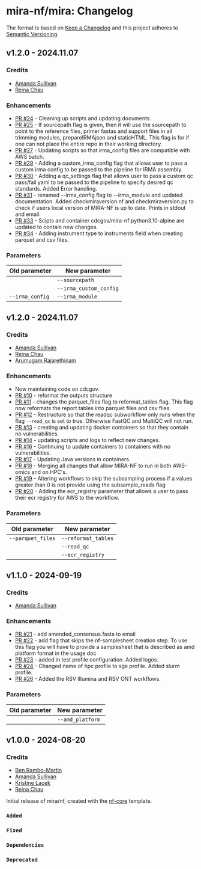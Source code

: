 # mira-nf/mira: Changelog

The format is based on [Keep a Changelog](https://keepachangelog.com/en/1.0.0/)
and this project adheres to [Semantic Versioning](https://semver.org/spec/v2.0.0.html).

## v1.2.0 - 2024.11.07

### Credits

- [Amanda Sullivan](https://github.com/mandysulli)
- [Reina Chau](https://github.com/rchau88)

### Enhancements

- [PR #24](https://github.com/CDCgov/MIRA-NF/pull/24) - Cleaning up scripts and updating documents.
- [PR #25](https://github.com/CDCgov/MIRA-NF/pull/25) - If sourcepath flag is given, then it will use the sourcepath to point to the reference files, primer fastas and support files in all trimming modules, prepareIRMAjson and staticHTML. This flag is for if one can not place the entire repo in their working directory.
- [PR #27](https://github.com/CDCgov/MIRA-NF/pull/27) - Updating scripts so that irma_config files are compatible with AWS batch.
- [PR #29](https://github.com/CDCgov/MIRA-NF/pull/29) - Adding a custom_irma_config flag that allows user to pass a custom irma config to be passed to the pipeline for IRMA assembly.
- [PR #30](https://github.com/CDCgov/MIRA-NF/pull/30) - Adding a qc_settings flag that allows user to pass a custom qc pass/fail yaml to be passed to the pipeline to specify desired qc standards. Added Error handling.
- [PR #31](https://github.com/CDCgov/MIRA-NF/pull/31) - renamed --irma_config flag to --irma_module and updated documentation. Added checkmiraversion.nf and checkmiraversion.py to check if users local version of MIRA-NF is up to date. Prints in stdout and email.
- [PR #33](https://github.com/CDCgov/MIRA-NF/pull/33) - Scipts and container cdcgov/mira-nf:python3.10-alpine are updated to contain new changes.
- [PR #34](https://github.com/CDCgov/MIRA-NF/pull/33) - Adding instrument type to instruments field when creating parquet and csv files.

### Parameters

| Old parameter | New parameter                |
| ------------- | ---------------------------- |
| | `--sourcepath` |
| | `--irma_custom_config` |
|`--irma_config` | `--irma_module` |

## v1.2.0 - 2024.11.07

### Credits

- [Amanda Sullivan](https://github.com/mandysulli)
- [Reina Chau](https://github.com/rchau88)
- [Arumugam Rajarethinam](https://github.com/lochanaarumugam)

### Enhancements

- Now maintaining code on cdcgov.
- [PR #10](https://github.com/CDCgov/MIRA-NF/pull/10) - reformat the outputs structure
- [PR #11](https://github.com/CDCgov/MIRA-NF/pull/11) - changes the parquet_files flag to reformat_tables flag. This flag now reformats the report tables into parquet files and csv files.
- [PR #12](https://github.com/CDCgov/MIRA-NF/pull/12) - Restructure so that the readqc subworkflow only runs when the flag `--read_qc` is set to true. Otherwise FastQC and MultiQC will not run.
- [PR #13](https://github.com/CDCgov/MIRA-NF/pull/13) - creating and updating docker containers so that they contain no vulnerabilities.
- [PR #14](https://github.com/CDCgov/MIRA-NF/pull/14) - updating scripts and logs to reflect new changes.
- [PR #16](https://github.com/CDCgov/MIRA-NF/pull/16) - Continuing to update containers to containers with no vulnerabilities.
- [PR #17](https://github.com/CDCgov/MIRA-NF/pull/17) - Updating Java versions in containers.
- [PR #18](https://github.com/CDCgov/MIRA-NF/pull/18) - Merging all changes that allow MIRA-NF to run in both AWS-omics and on HPC's.
- [PR #19](https://github.com/CDCgov/MIRA-NF/pull/19) - Altering workflows to skip the subsampling process if a values greater than 0 is not provide using the subsample_reads flag
- [PR #20](https://github.com/CDCgov/MIRA-NF/pull/20) - Adding the ecr_registry parameter that allows a user to pass their ecr registry for AWS to the workflow.

### Parameters

| Old parameter | New parameter                |
| ------------- | ---------------------------- |
| `--parquet_files` | `--reformat_tables` |
|                    | `--read_qc` |
|                    | `--ecr_registry` |

## v1.1.0 - 2024-09-19

### Credits

- [Amanda Sullivan](https://github.com/mandysulli)

### Enhancements

- [PR #21](https://github.com/CDCgov/MIRA-NF/commit/f9ea0bfb933adf5617920a8a046998e4f5ba304d) - add amended_consensus.fasta to email
- [PR #22](https://github.com/CDCgov/MIRA-NF/commit/07f5320ecd2462f62c7b0846fe08fc3dafd94598) - add flag that skips the nf-samplesheet creation step. To use this flag you will have to provide a samplesheet that is described as amd platform format in the usage doc
- [PR #23](https://github.com/CDCgov/MIRA-NF/commit/55c9092dfbbfd9ce639633e38fc49bbda28681af) - added in test profile configuration. Added logos.
- [PR #24](https://github.com/CDCgov/MIRA-NF/commit/c2550c30b44de6cd8b5fe3e0b590a9099bb66a10) - Changed name of hpc profile to sge profile. Added slurm profile.
- [PR #26](https://github.com/CDCgov/MIRA-NF/commit/6baa9681d0c578093d4e32b1f39249104637b206) - Added the RSV Illumina and RSV ONT workflows.

### Parameters

| Old parameter | New parameter                |
| ------------- | ---------------------------- |
|               | `--amd_platform` |

## v1.0.0 - 2024-08-20

### Credits

- [Ben Rambo-Martin](https://github.com/nbx0)
- [Amanda Sullivan](https://github.com/mandysulli)
- [Kristine Lacek](https://github.com/kristinelacek)
- [Reina Chau](https://github.com/rchau88)

Initial release of mira/nf, created with the [nf-core](https://nf-co.re/) template.

### `Added`

### `Fixed`

### `Dependencies`

### `Deprecated`
